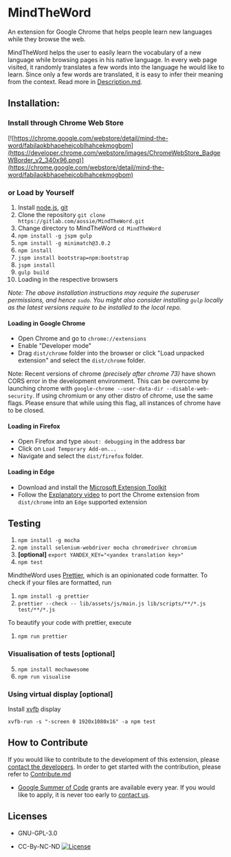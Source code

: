 MindTheWord
===========
An extension for Google Chrome that helps people learn new languages while they browse the web.

MindTheWord helps the user to easily learn the vocabulary of a new language
while browsing pages in his native language. In every web page visited, it
randomly translates a few words into the language he would like to learn.
Since only a few words are translated, it is easy to infer their meaning from
the context.
Read more in [Description.md](Description.md).

## Installation:

### Install through Chrome Web Store
[![https://chrome.google.com/webstore/detail/mind-the-word/fabjlaokbhaoehejcoblhahcekmogbom](https://developer.chrome.com/webstore/images/ChromeWebStore_BadgeWBorder_v2_340x96.png)](https://chrome.google.com/webstore/detail/mind-the-word/fabjlaokbhaoehejcoblhahcekmogbom)

### or Load by Yourself
1. Install [node.js](https://nodejs.org), [git](https://git-scm.com)
2. Clone the repository
	`git clone https://gitlab.com/aossie/MindTheWord.git`
3. Change directory to MindTheWord
	`cd MindTheWord`
4. `npm install -g jspm gulp`
5. `npm install -g minimatch@3.0.2`
6. `npm install`
7. `jspm install bootstrap=npm:bootstrap`
8. `jspm install`
9. `gulp build`
10. Loading in the respective browsers

_Note: The above installation instructions may require the superuser permissions, and hence `sudo`. You might also consider installing `gulp` locally as the latest versions require to be installed to the local repo._

#### Loading in Google Chrome
 - Open Chrome and go to `chrome://extensions`
 - Enable "Developer mode"
 - Drag  `dist/chrome` folder into the browser or click "Load unpacked extension" and select the `dist/chrome` folder.

 Note: Recent versions of chrome _(precisely after chrome 73)_ have shown CORS error in the development environment. This can be overcome by launching chrome with `google-chrome --user-data-dir --disable-web-security`. If using chromium or any other distro of chrome, use the same flags. Please ensure that while using this flag, all instances of chrome have to be closed.

#### Loading in Firefox
 - Open Firefox and type `about: debugging` in the address bar
 - Click on `Load Temporary Add-on...`
 - Navigate and select the `dist/firefox` folder.

#### Loading in Edge
 - Download and install the [Microsoft Extension Toolkit](https://www.microsoft.com/en-in/p/microsoft-edge-extension-toolkit/9nblggh4txvb)
  - Follow the [Explanatory video](https://youtu.be/d0dHdOfjhRA) to port the Chrome extension from `dist/chrome` into an `Edge` supported extension


Testing
-------
1. `npm install -g mocha`
2. `npm install selenium-webdriver mocha chromedriver chromium`
3. **[optional]** `export YANDEX_KEY="<yandex translation key>"`
4. `npm test`

MindtheWord uses [Prettier](https://prettier.io), which is an opinionated code formatter. To check if your files are formatted, run
1. `npm install -g prettier`
2. `prettier --check -- lib/assets/js/main.js lib/scripts/**/*.js test/**/*.js`

To beautify your code with prettier, execute 
1. `npm run prettier`

### Visualisation of tests [optional]

5. `npm install mochawesome`
6. `npm run visualise`

### Using virtual display [optional]
Install [xvfb](https://www.x.org/releases/X11R7.6/doc/man/man1/Xvfb.1.xhtml) display

`xvfb-run -s "-screen 0 1920x1080x16" -a npm test`


How to Contribute
-------------
If you would like to contribute to the development of this extension, please [contact the developers](http://www.aossie.org/#contact).
In order to get started with the contribution, please refer to
[Contribute.md](https://gitlab.com/aossie/MindTheWord/blob/master/CONTRIBUTE.md)

* [Google Summer of Code](GoogleSummerOfCode.md) grants are available every year. If you would like to apply, it is never too early to [contact us](http://www.aossie.org/#contact).

Licenses
--------

* GNU-GPL-3.0

* CC-By-NC-ND [![License](https://i.creativecommons.org/l/by-nc-nd/4.0/88x31.png)](http://creativecommons.org/licenses/by-nc-nd/4.0/)
